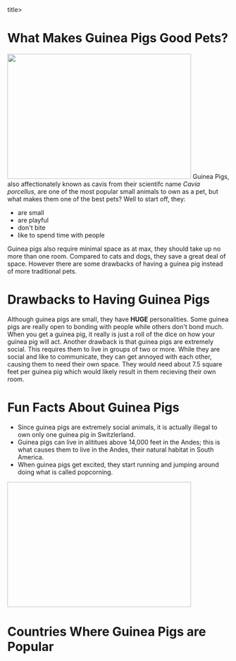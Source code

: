 <html>
 <body>
  <title>What Makes Guinea Pigs Good Pets?</title>title>
  <h1>What Makes Guinea Pigs Good Pets?</h1>
  <img src="https://media.istockphoto.com/id/628986384/photo/portrait-of-cute-red-guinea-pig.jpg?s=612x612&w=0&k=20&c=zWQkTGb_wMxTak-TIIRYQbRTFuslmrXDumAuyTcf3-E=" width="417" height="284">
  <p1>  Guinea Pigs, also affectionately known as cavis from their scientifc name <em>Cavia porcellus</em>, are one of the most popular small animals to own as a pet, but what makes them one of the best pets? Well to start off, they:  
   <ul>
    <li>are small</li>
    <li>are playful</li>
    <li>don't bite</li>
    <li>like to spend time with people</li>
   </ul>
  Guinea pigs also require minimal space as at max, they should take up no more than one room. Compared to cats and dogs, they save a great deal of space. However there are some drawbacks of having a guinea pig instead of more traditional pets.
  </p1>
  <h1>Drawbacks to Having Guinea Pigs</h1>
    <p1> Although guinea pigs are small, they have <strong>HUGE</strong> personalities. Some guinea pigs are really open to bonding with people while others don't bond much. When you get a guinea pig, it really is just a roll of the dice on how your guinea pig will act.</p1>
    <p2> Another drawback is that guinea pigs are extremely social. This requires them to live in groups of two or more. While they are social and like to communicate, they can get annoyed with each other, causing them to need their own space. They would need about 7.5 square feet per guinea pig which would likely result in them recieving their own room.</p2>
  <h1>Fun Facts About Guinea Pigs</h1>
    <ul>
      <li>Since guinea pigs are extremely social animals, it is actually illegal to own only one guinea pig in Switzlerland.</li>
      <li>Guinea pigs can live in alititues above 14,000 feet in the Andes; this is what causes them to live in the Andes, their natural habitat in South America.</li>
      <li>When guinea pigs get excited, they start running and jumping around doing what is called popcorning.</li>
    </ul>    
  <img src"https://media.npr.org/assets/img/2013/04/02/guineapigfarmcc_slide-9e65efa0322514932754f8fe1373eff75c73110c.jpg" width="417" height="284">
  <h1>Countries Where Guinea Pigs are Popular</h1>
</html>
